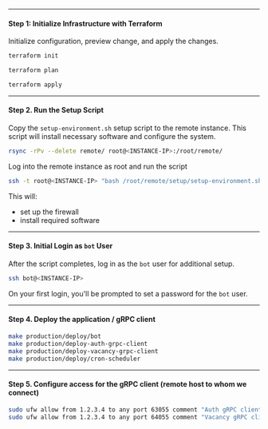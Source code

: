 
---
#### Step 1: Initialize Infrastructure with Terraform

Initialize configuration, preview change, and apply the changes.

```bash
terraform init
```
```bash
terraform plan
```
```bash
terraform apply
```

---
#### Step 2. Run the Setup Script

Copy the `setup-environment.sh` setup script to the remote instance. This script will install necessary software and configure the system.
```bash
rsync -rPv --delete remote/ root@<INSTANCE-IP>:/root/remote/
```

Log into the remote instance as root and run the script
```bash
ssh -t root@<INSTANCE-IP> "bash /root/remote/setup/setup-environment.sh"
```

This will:
- set up the firewall
- install required software

---
#### Step 3. Initial Login as `bot` User

After the script completes, log in as the `bot` user for additional setup.
```bash
ssh bot@<INSTANCE-IP>
```
On your first login, you'll be prompted to set a password for the `bot` user.

---
#### Step 4. Deploy the application / gRPC client
```bash
make production/deploy/bot
make production/deploy-auth-grpc-client
make production/deploy-vacancy-grpc-client
make production/deploy/cron-scheduler
```

---
#### Step 5. Configure access for the gRPC client (remote host to whom we connect)
```bash
sudo ufw allow from 1.2.3.4 to any port 63055 comment "Auth gRPC client"
sudo ufw allow from 1.2.3.4 to any port 64055 comment "Vacancy gRPC client"
```